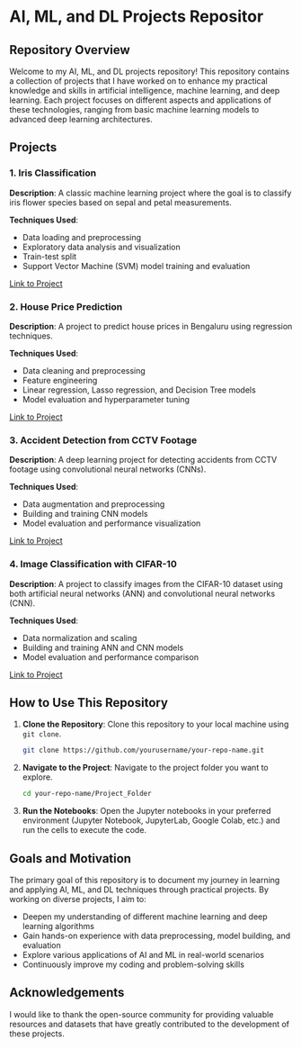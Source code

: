 # AI, ML, and DL Projects Repositor

## Repository Overview

Welcome to my AI, ML, and DL projects repository! This repository contains a collection of projects that I have worked on to enhance my practical knowledge and skills in artificial intelligence, machine learning, and deep learning. Each project focuses on different aspects and applications of these technologies, ranging from basic machine learning models to advanced deep learning architectures.

## Projects

### 1. Iris Classification

**Description**: A classic machine learning project where the goal is to classify iris flower species based on sepal and petal measurements.

**Techniques Used**:
- Data loading and preprocessing
- Exploratory data analysis and visualization
- Train-test split
- Support Vector Machine (SVM) model training and evaluation

[Link to Project](./Iris_Classification.ipynb)

### 2. House Price Prediction

**Description**: A project to predict house prices in Bengaluru using regression techniques.

**Techniques Used**:
- Data cleaning and preprocessing
- Feature engineering
- Linear regression, Lasso regression, and Decision Tree models
- Model evaluation and hyperparameter tuning

[Link to Project](./House_Price_Prediction.ipynb)

### 3. Accident Detection from CCTV Footage

**Description**: A deep learning project for detecting accidents from CCTV footage using convolutional neural networks (CNNs).

**Techniques Used**:
- Data augmentation and preprocessing
- Building and training CNN models
- Model evaluation and performance visualization

[Link to Project](./Accident_Detection_CNN.ipynb)

### 4. Image Classification with CIFAR-10

**Description**: A project to classify images from the CIFAR-10 dataset using both artificial neural networks (ANN) and convolutional neural networks (CNN).

**Techniques Used**:
- Data normalization and scaling
- Building and training ANN and CNN models
- Model evaluation and performance comparison

[Link to Project](./IMG_class_CNN.ipynb)

## How to Use This Repository

1. **Clone the Repository**: Clone this repository to your local machine using `git clone`.

    ```bash
    git clone https://github.com/yourusername/your-repo-name.git
    ```

2. **Navigate to the Project**: Navigate to the project folder you want to explore.

    ```bash
    cd your-repo-name/Project_Folder
    ```

3. **Run the Notebooks**: Open the Jupyter notebooks in your preferred environment (Jupyter Notebook, JupyterLab, Google Colab, etc.) and run the cells to execute the code.

## Goals and Motivation

The primary goal of this repository is to document my journey in learning and applying AI, ML, and DL techniques through practical projects. By working on diverse projects, I aim to:
- Deepen my understanding of different machine learning and deep learning algorithms
- Gain hands-on experience with data preprocessing, model building, and evaluation
- Explore various applications of AI and ML in real-world scenarios
- Continuously improve my coding and problem-solving skills

## Acknowledgements

I would like to thank the open-source community for providing valuable resources and datasets that have greatly contributed to the development of these projects.

